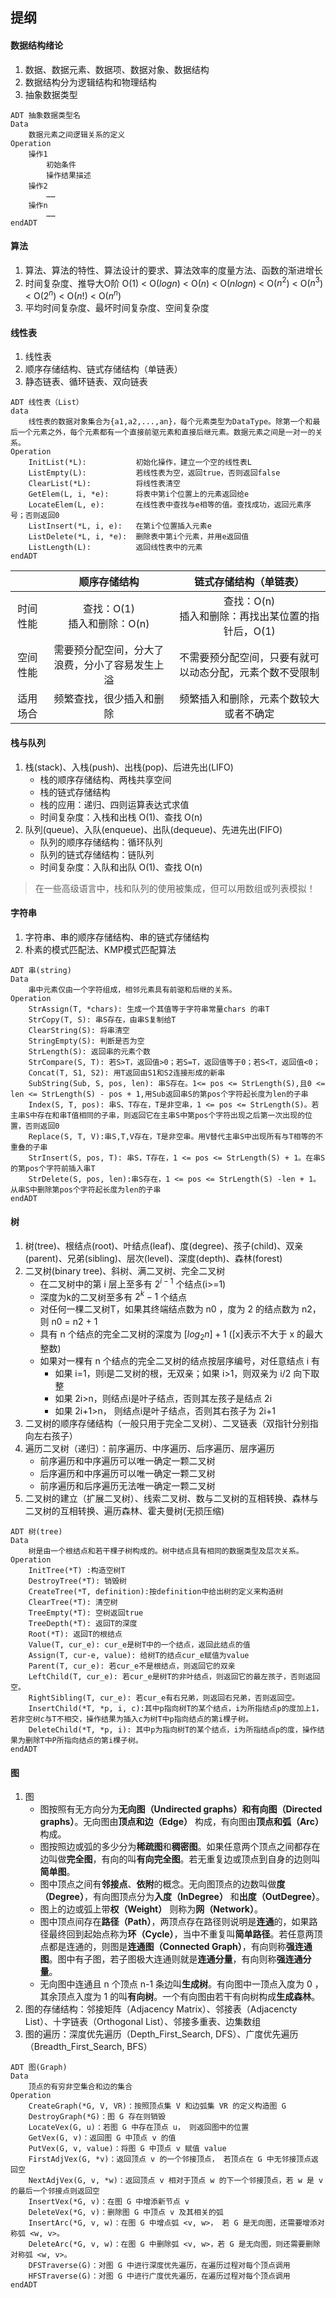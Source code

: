 ## 提纲
#### 数据结构绪论
1. 数据、数据元素、数据项、数据对象、数据结构
2. 数据结构分为逻辑结构和物理结构
3. 抽象数据类型
```
ADT 抽象数据类型名
Data 
	数据元素之间逻辑关系的定义
Operation
	操作1
		初始条件
		操作结果描述
	操作2
		……
	操作n
		……
endADT
```
#### 算法
1. 算法、算法的特性、算法设计的要求、算法效率的度量方法、函数的渐进增长
2. 时间复杂度、推导大O阶
O($1$) < O($logn$) < O($n$) < O($nlogn$) < O($n^2$) < O($n^3$) < O($2^n$) < O($n!$) < O($n^n$)
3. 平均时间复杂度、最坏时间复杂度、空间复杂度
#### 线性表
1. 线性表
2. 顺序存储结构、链式存储结构（单链表）
3. 静态链表、循环链表、双向链表

```
ADT 线性表（List）
data 
	线性表的数据对象集合为{a1,a2,...,an}，每个元素类型为DataType。除第一个和最后一个元素之外，每个元素都有一个直接前驱元素和直接后继元素。数据元素之间是一对一的关系。
Operation
	InitList(*L):			初始化操作，建立一个空的线性表L
	ListEmpty(L):			若线性表为空，返回true，否则返回false
	ClearList(*L):  		将线性表清空
	GetElem(L, i, *e):		将表中第i个位置上的元素返回给e
	LocateElem(L, e):		在线性表中查找与e相等的值。查找成功，返回元素序号；否则返回0
	ListInsert(*L, i, e):	在第i个位置插入元素e
	ListDelete(*L, i, *e):	删除表中第i个元素，并用e返回值
	ListLength(L):			返回线性表中的元素
endADT
```

| | 顺序存储结构 | 链式存储结构（单链表） |
|:---:|:---:|:---:|
| 时间性能 | 查找：O(1)<br>插入和删除：O(n) | 查找：O(n)<br>插入和删除：再找出某位置的指针后，O(1) |
| 空间性能 | 需要预分配空间，分大了浪费，分小了容易发生上溢 | 不需要预分配空间，只要有就可以动态分配，元素个数不受限制 |
| 适用场合 | 频繁查找，很少插入和删除 | 频繁插入和删除，元素个数较大或者不确定 | 

#### 栈与队列
1. 栈(stack)、入栈(push)、出栈(pop)、后进先出(LIFO)
   - 栈的顺序存储结构、两栈共享空间
   - 栈的链式存储结构
   - 栈的应用：递归、四则运算表达式求值
   - 时间复杂度：入栈和出栈 O(1)、查找 O(n)
2. 队列(queue)、入队(enqueue)、出队(dequeue)、先进先出(FIFO)
   - 队列的顺序存储结构：循环队列
   - 队列的链式存储结构：链队列
   - 时间复杂度：入队和出队 O(1)、查找 O(n)
> 在一些高级语言中，栈和队列的使用被集成，但可以用数组或列表模拟！

#### 字符串
1. 字符串、串的顺序存储结构、串的链式存储结构
2. 朴素的模式匹配法、KMP模式匹配算法
```
ADT 串(string)
Data 
	串中元素仅由一个字符组成，相邻元素具有前驱和后继的关系。
Operation 
	StrAssign(T, *chars): 生成一个其值等于字符串常量chars 的串T
	StrCopy(T, S): 串S存在，由串S复制给T
	ClearString(S): 将串清空
	StringEmpty(S): 判断是否为空
	StrLength(S): 返回串的元素个数
	StrCompare(S, T): 若S>T，返回值>0；若S=T，返回值等于0；若S<T，返回值<0；
	Concat(T, S1, S2): 用T返回由S1和S2连接形成的新串
	SubString(Sub, S, pos, len): 串S存在。1<= pos <= StrLength(S),且0 <= len <= StrLength(S) - pos + 1,用Sub返回串S的第pos个字符起长度为len的子串
	Index(S, T, pos): 串S、T存在，T是非空串，1 <= pos <= StrLength(S)。若主串S中存在和串T值相同的子串，则返回它在主串S中第pos个字符出现之后第一次出现的位置，否则返回0
	Replace(S, T, V):串S,T,V存在，T是非空串。用V替代主串S中出现所有与T相等的不重叠的子串
	StrInsert(S, pos, T): 串S，T存在，1 <= pos <= StrLength(S) + 1。在串S的第pos个字符前插入串T
	StrDelete(S, pos, len):串S存在，1 <= pos <= StrLength(S) -len + 1。从串S中删除第pos个字符起长度为len的子串
endADT
```
#### 树
1. 树(tree)、根结点(root)、叶结点(leaf)、度(degree)、孩子(child)、双亲(parent)、兄弟(sibling)、层次(level)、深度(depth)、森林(forest)
2. 二叉树(binary tree)、斜树、满二叉树、完全二叉树
   - 在二叉树中的第 i 层上至多有 $2^{i-1}$ 个结点(i>=1)
   - 深度为k的二叉树至多有 $2^k-1$ 个结点
   - 对任何一棵二叉树T，如果其终端结点数为 n0 ，度为 2 的结点数为 n2，则 n0 = n2 + 1
   - 具有 n 个结点的完全二叉树的深度为 $[log_2n]+1$ ([x]表示不大于 x 的最大整数)
   - 如果对一棵有 n 个结点的完全二叉树的结点按层序编号，对任意结点 i 有
     - 如果 i=1，则i是二叉树的根，无双亲；如果 i>1，则双亲为 i/2 向下取整
     - 如果 2i>n，则结点i是叶子结点，否则其左孩子是结点 2i
     - 如果 2i+1>n， 则结点i是叶子结点，否则其右孩子为 2i+1
3. 二叉树的顺序存储结构（一般只用于完全二叉树）、二叉链表（双指针分别指向左右孩子）
4. 遍历二叉树（递归）：前序遍历、中序遍历、后序遍历、层序遍历
   - 前序遍历和中序遍历可以唯一确定一颗二叉树
   - 后序遍历和中序遍历可以唯一确定一颗二叉树
   - 前序遍历和后序遍历无法唯一确定一颗二叉树
5. 二叉树的建立（扩展二叉树）、线索二叉树、数与二叉树的互相转换、森林与二叉树的互相转换、遍历森林、霍夫曼树(无损压缩)

```
ADT 树(tree)
Data 
	树是由一个根结点和若干棵子树构成的。树中结点具有相同的数据类型及层次关系。
Operation
	InitTree(*T) :构造空树T
	DestroyTree(*T): 销毁树
	CreateTree(*T, definition):按definition中给出树的定义来构造树
	ClearTree(*T): 清空树
	TreeEmpty(*T): 空树返回true
	TreeDepth(*T): 返回T的深度
	Root(*T): 返回T的根结点
	Value(T, cur_e): cur_e是树T中的一个结点，返回此结点的值
	Assign(T, cur-e, value): 给树T的结点cur_e赋值为value
	Parent(T, cur_e): 若cur_e不是根结点，则返回它的双亲
	LeftChild(T, cur_e): 若cur_e是树T的非叶结点，则返回它的最左孩子，否则返回空。
	RightSibling(T, cur_e): 若cur_e有右兄弟，则返回右兄弟，否则返回空。
	InsertChild(*T, *p, i, c):其中p指向树T的某个结点，i为所指结点p的度加上1，若非空树c与T不相交，操作结果为插入c为树T中p指向结点的第i棵子树。
	DeleteChild(*T, *p, i): 其中p为指向树T的某个结点，i为所指结点p的度，操作结果为删除T中P所指向结点的第i棵子树。
endADT
```

#### 图
1. 图
   - 图按照有无方向分为**无向图（Undirected graphs）**和**有向图（Directed graphs）**。无向图由**顶点和边（Edge）** 构成，有向图由**顶点和弧（Arc）** 构成。
   - 图按照边或弧的多少分为**稀疏图**和**稠密图**。如果任意两个顶点之间都存在边叫做**完全图**，有向的叫**有向完全图**。若无重复边或顶点到自身的边则叫**简单图**。
   - 图中顶点之间有**邻接点**、**依附**的概念。无向图顶点的边数叫做**度（Degree）**，有向图顶点分为**入度（InDegree）** 和**出度（OutDegree）**。
   - 图上的边或弧上带**权（Weight）** 则称为**网（Network）**。
   - 图中顶点间存在**路径（Path）**，两顶点存在路径则说明是**连通**的，如果路径最终回到起始点称为**环（Cycle）**，当中不重复叫**简单路径**。若任意两顶点都是连通的，则图是**连通图（Connected Graph）**，有向则称**强连通图**。图中有子图，若子图极大连通则就是**连通分量**，有向则称**强连通分量**。
   - 无向图中连通且 n 个顶点 n-1 条边叫**生成树**。有向图中一顶点入度为 0 ，其余顶点入度为 1 的叫**有向树**。一个有向图由若干有向树构成**生成森林**。
2. 图的存储结构：邻接矩阵（Adjacency Matrix）、邻接表（Adjacencty List）、十字链表（Orthogonal List）、邻接多重表、边集数组
3. 图的遍历：深度优先遍历（Depth_First_Search, DFS）、广度优先遍历（Breadth_First_Search, BFS）

```
ADT 图(Graph)
Data
    顶点的有穷非空集合和边的集合
Operation
    CreateGraph(*G, V, VR)：按照顶点集 V 和边弧集 VR 的定义构造图 G
    DestroyGraph(*G)：图 G 存在则销毁
    LocateVex(G, u)：若图 G 中存在顶点 u， 则返回图中的位置
    GetVex(G, v)：返回图 G 中顶点 v 的值
    PutVex(G, v, value)：将图 G 中顶点 v 赋值 value
    FirstAdjVex(G, *v)：返回顶点 v 的一个邻接顶点， 若顶点在 G 中无邻接顶点返回空
    NextAdjVex(G, v, *w)：返回顶点 v 相对于顶点 w 的下一个邻接顶点，若 w 是 v 的最后一个邻接点则返回空
    InsertVex(*G, v)：在图 G 中增添新节点 v
    DeleteVex(*G, v)：删除图 G 中顶点 v 及其相关的弧
    InsertArc(*G, v, w)：在图 G 中增点弧 <v, w>， 若 G 是无向图，还需要增添对称弧 <w, v>。
    DeleteArc(*G, v, w)：在图 G 中删除弧 <v, w>，若 G 是无向图，则还需要删除对称弧 <w, v>。
    DFSTraverse(G)：对图 G 中进行深度优先遍历，在遍历过程对每个顶点调用
    HFSTraverse(G)：对图 G 中进行广度优先遍历，在遍历过程对每个顶点调用
endADT

```